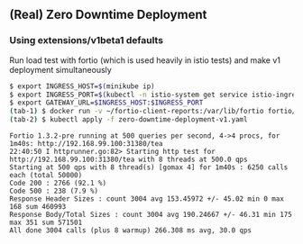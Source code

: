 ## (Real) Zero Downtime Deployment
### Using extensions/v1beta1 defaults
Run load test with fortio (which is used heavily in istio tests) and make v1 deployment simultaneously
```bash
$ export INGRESS_HOST=$(minikube ip)
$ export INGRESS_PORT=$(kubectl -n istio-system get service istio-ingressgateway -o jsonpath='{.spec.ports[?(@.name=="http2")].nodePort}')
$ export GATEWAY_URL=$INGRESS_HOST:$INGRESS_PORT
(tab-1) $ docker run -v ~/fortio-client-reports:/var/lib/fortio fortio/fortio load -a -c 8 -qps 500 -t 60s "http://${GATEWAY_URL}/tea"
(tab-2) $ kubectl apply -f zero-downtime-deployment-v1.yaml
```
```
Fortio 1.3.2-pre running at 500 queries per second, 4->4 procs, for 1m40s: http://192.168.99.100:31380/tea
22:40:50 I httprunner.go:82> Starting http test for http://192.168.99.100:31380/tea with 8 threads at 500.0 qps
Starting at 500 qps with 8 thread(s) [gomax 4] for 1m40s : 6250 calls each (total 50000)
Code 200 : 2766 (92.1 %)
Code 500 : 238 (7.9 %)
Response Header Sizes : count 3004 avg 153.45972 +/- 45.02 min 0 max 168 sum 460993
Response Body/Total Sizes : count 3004 avg 190.24667 +/- 46.31 min 175 max 351 sum 571501
All done 3004 calls (plus 8 warmup) 266.308 ms avg, 30.0 qps
```

